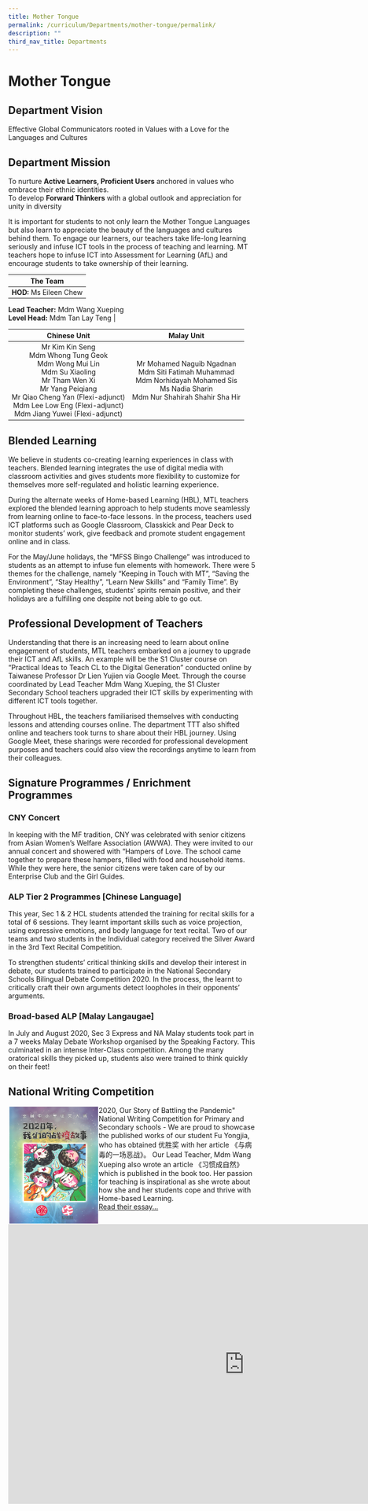 ```yaml
---
title: Mother Tongue
permalink: /curriculum/Departments/mother-tongue/permalink/
description: ""
third_nav_title: Departments
---
```

Mother Tongue
=============

Department Vision
-----------------

Effective Global Communicators rooted in Values with a Love for the Languages and Cultures

Department Mission
------------------

To nurture&nbsp;**Active Learners, Proficient Users**&nbsp;anchored in values who embrace their ethnic identities.  
To develop&nbsp;**Forward Thinkers**&nbsp;with a global outlook and appreciation for unity in diversity

  

It is important for students to not only learn the Mother Tongue Languages but also learn to appreciate the beauty of the languages and cultures behind them. To engage our learners, our teachers take life-long learning seriously and infuse ICT tools in the process of teaching and learning. MT teachers hope to infuse ICT into Assessment for Learning (AfL) and encourage students to take ownership of their learning.

| The Team |
| --- |
| **HOD:**&nbsp;Ms Eileen Chew  
**Lead Teacher:**&nbsp;Mdm Wang Xueping  
**Level Head:**&nbsp;Mdm Tan Lay Teng |

| Chinese Unit 	| Malay Unit 	|
|:---:	|:---:	|
| Mr Kim Kin Seng<br>Mdm Whong Tung Geok<br>Mdm Wong Mui Lin<br>Mdm Su Xiaoling<br>Mr Tham Wen Xi<br>Mr Yang Peiqiang<br>Mr Qiao Cheng Yan (Flexi-adjunct)<br>Mdm Lee Low Eng (Flexi-adjunct)<br>Mdm Jiang Yuwei (Flexi-adjunct) 	| Mr Mohamed Naguib Ngadnan<br>Mdm Siti Fatimah Muhammad<br>Mdm Norhidayah Mohamed Sis<br>Ms Nadia Sharin<br>Mdm Nur Shahirah Shahir Sha Hir 	|

Blended Learning
----------------

We believe in students co-creating learning experiences in class with teachers. Blended learning integrates the use of digital media with classroom activities and gives students more flexibility to customize for themselves more self-regulated and holistic learning experience.

During the alternate weeks of Home-based Learning (HBL), MTL teachers explored the blended learning approach to help students move seamlessly from learning online to face-to-face lessons. In the process, teachers used ICT platforms such as Google Classroom, Classkick and Pear Deck to monitor students’ work, give feedback and promote student engagement online and in class.

For the May/June holidays, the “MFSS Bingo Challenge” was introduced to students as an attempt to infuse fun elements with homework. There were 5 themes for the challenge, namely “Keeping in Touch with MT”, “Saving the Environment”, “Stay Healthy”, “Learn New Skills” and “Family Time”. By completing these challenges, students’ spirits remain positive, and their holidays are a fulfilling one despite not being able to go out.

Professional Development of Teachers
------------------------------------

Understanding that there is an increasing need to learn about online engagement of students, MTL teachers embarked on a journey to upgrade their ICT and AfL skills. An example will be the S1 Cluster course on “Practical Ideas to Teach CL to the Digital Generation” conducted online by Taiwanese Professor Dr Lien Yujien via Google Meet. Through the course coordinated by Lead Teacher Mdm Wang Xueping, the S1 Cluster Secondary School teachers upgraded their ICT skills by experimenting with different ICT tools together.

Throughout HBL, the teachers familiarised themselves with conducting lessons and attending courses online. The department TTT also shifted online and teachers took turns to share about their HBL journey. Using Google Meet, these sharings were recorded for professional development purposes and teachers could also view the recordings anytime to learn from their colleagues.

Signature Programmes / Enrichment Programmes
--------------------------------------------

### CNY Concert

In keeping with the MF tradition, CNY was celebrated with senior citizens from Asian Women’s Welfare Association (AWWA). They were invited to our annual concert and showered with “Hampers of Love. The school came together to prepare these hampers, filled with food and household items. While they were here, the senior citizens were taken care of by our Enterprise Club and the Girl Guides.

### ALP Tier 2 Programmes \[Chinese Language\]

This year, Sec 1 &amp; 2 HCL students attended the training for recital skills for a total of 6 sessions. They learnt important skills such as voice projection, using expressive emotions, and body language for text recital. Two of our teams and two students in the Individual category received the Silver Award in the 3rd Text Recital Competition.

To strengthen students’ critical thinking skills and develop their interest in debate, our students trained to participate in the National Secondary Schools Bilingual Debate Competition 2020. In the process, the learnt to critically craft their own arguments detect loopholes in their opponents’ arguments.

### Broad-based ALP \[Malay Langaugae\]

In July and August 2020, Sec 3 Express and NA Malay students took part in a 7 weeks Malay Debate Workshop organised by the Speaking Factory. This culminated in an intense Inter-Class competition. Among the many oratorical skills they picked up, students also were trained to think quickly on their feet!

National Writing Competition
----------------------------

<img align="left" style="width:183px;height:240px;margin-left:1px;" src="/images/mt1.jpg">

2020, Our Story of Battling the Pandemic" National Writing Competition for Primary and Secondary schools - We are proud to showcase the published works of our student Fu Yongjia, who has obtained 优胜奖 with her article 《与病毒的一场恶战》。 Our Lead Teacher, Mdm Wang Xueping also wrote an article 《习惯成自然》 which is published in the book too. Her passion for teaching is inspirational as she wrote about how she and her students cope and thrive with Home-based Learning.   
[Read their essay...](https://mayflowersec.moe.edu.sg/curriculum/departments/mother-tongue/2020-national-writing-competition)

<iframe allowfullscreen="true" height="569" width="960" frameborder="0" src="https://docs.google.com/presentation/d/e/2PACX-1vT8ErjBjqSHq8QbToucwt7JsPwCxvUDKXpSKzSpIERSgchRacI-azzhdz8xlXkj4RJNskDiJi65Ww9e/embed?start=false&amp;loop=false&amp;delayms=3000"></iframe>